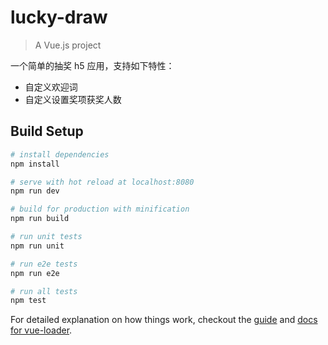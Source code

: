 # lucky-draw

> A Vue.js project 

一个简单的抽奖 h5 应用，支持如下特性：
* 自定义欢迎词
* 自定义设置奖项获奖人数

## Build Setup

``` bash
# install dependencies
npm install

# serve with hot reload at localhost:8080
npm run dev

# build for production with minification
npm run build

# run unit tests
npm run unit

# run e2e tests
npm run e2e

# run all tests
npm test
```

For detailed explanation on how things work, checkout the [guide](http://vuejs-templates.github.io/webpack/) and [docs for vue-loader](http://vuejs.github.io/vue-loader).
